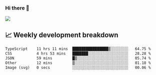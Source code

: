 ### Hi there 👋
<img align="center" src="https://github-readme-stats.vercel.app/api?username=Tumao727&show_icons=true&hide_title=true&theme=dracula" />


## 📈 Weekly development breakdown
<!--START_SECTION:waka-->

```txt
TypeScript    11 hrs 11 mins  ████████████████▒░░░░░░░░   64.75 %
CSS           4 hrs 53 mins   ███████░░░░░░░░░░░░░░░░░░   28.28 %
JSON          59 mins         █▒░░░░░░░░░░░░░░░░░░░░░░░   05.74 %
Other         12 mins         ▒░░░░░░░░░░░░░░░░░░░░░░░░   01.18 %
Image (svg)   0 secs          ░░░░░░░░░░░░░░░░░░░░░░░░░   00.06 %
```

<!--END_SECTION:waka-->